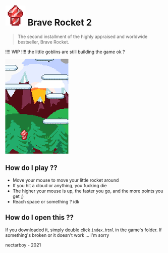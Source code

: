 # <img src='https://github.com/nectarboy/brave-rocket/blob/main/src/assets/icon64.png?raw=true'> Brave Rocket 2
> The second installment of the highly appraised and worldwide bestseller, Brave Rocket.

!!!! WIP !!!! the little goblins are still building the game ok ?

![uh oh](https://github.com/nectarboy/brave-rocket/blob/main/docs/uh_oh.png?raw=true)

## How do I play ??
- Move your mouse to move your little rocket around
- If you hit a cloud or anything, you fucking die
- The higher your mouse is up, the faster you go, and the more points you get ;)
- Reach space or something ? idk

## How do I open this ??
If you downloaded it, simply double click `index.html` in the game's folder.
If something's broken or it doesn't work ... I'm sorry

nectarboy - 2021
